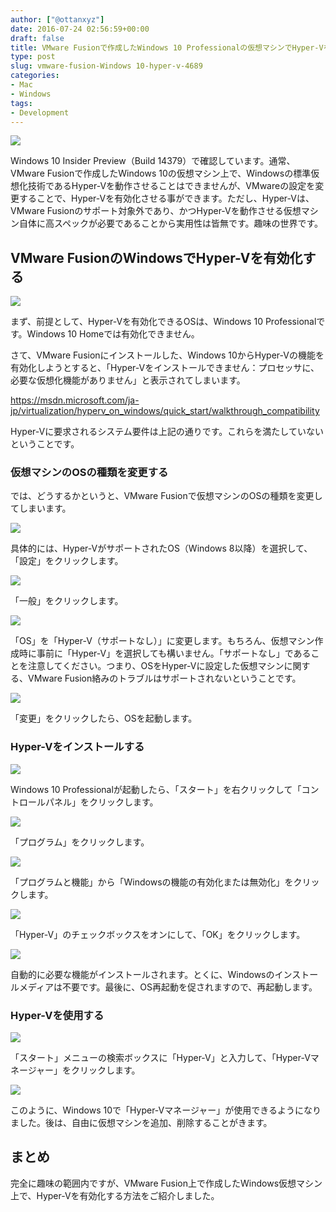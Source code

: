 ```yaml
---
author: ["@ottanxyz"]
date: 2016-07-24 02:56:59+00:00
draft: false
title: VMware Fusionで作成したWindows 10 Professionalの仮想マシンでHyper-Vを有効化する方法
type: post
slug: vmware-fusion-Windows 10-hyper-v-4689
categories:
- Mac
- Windows
tags:
- Development
---
```


![](/uploads/2016/07/160724-57942af931232.jpg)






Windows 10 Insider Preview（Build 14379）で確認しています。通常、VMware Fusionで作成したWindows 10の仮想マシン上で、Windowsの標準仮想化技術であるHyper-Vを動作させることはできませんが、VMwareの設定を変更することで、Hyper-Vを有効化させる事ができます。ただし、Hyper-Vは、VMware Fusionのサポート対象外であり、かつHyper-Vを動作させる仮想マシン自体に高スペックが必要であることから実用性は皆無です。趣味の世界です。





## VMware FusionのWindowsでHyper-Vを有効化する





![](/uploads/2016/07/160724-57942b8f2c7a0.png)






まず、前提として、Hyper-Vを有効化できるOSは、Windows 10 Professionalです。Windows 10 Homeでは有効化できません。





さて、VMware Fusionにインストールした、Windows 10からHyper-Vの機能を有効化しようとすると、「Hyper-Vをインストールできません：プロセッサに、必要な仮想化機能がありません」と表示されてしまいます。



https://msdn.microsoft.com/ja-jp/virtualization/hyperv_on_windows/quick_start/walkthrough_compatibility



Hyper-Vに要求されるシステム要件は上記の通りです。これらを満たしていないということです。





### 仮想マシンのOSの種類を変更する





では、どうするかというと、VMware Fusionで仮想マシンのOSの種類を変更してしまいます。





![](/uploads/2016/07/160724-57942c56d4936.png)






具体的には、Hyper-VがサポートされたOS（Windows 8以降）を選択して、「設定」をクリックします。





![](/uploads/2016/07/160724-57942cb11eb9b.png)






「一般」をクリックします。





![](/uploads/2016/07/160724-57942cc33211b.png)






「OS」を「Hyper-V（サポートなし）」に変更します。もちろん、仮想マシン作成時に事前に「Hyper-V」を選択しても構いません。「サポートなし」であることを注意してください。つまり、OSをHyper-Vに設定した仮想マシンに関する、VMware Fusion絡みのトラブルはサポートされないということです。





![](/uploads/2016/07/160724-57942ccbe5c8d.png)






「変更」をクリックしたら、OSを起動します。





### Hyper-Vをインストールする





![](/uploads/2016/07/160724-57942cd24f2b1.png)






Windows 10 Professionalが起動したら、「スタート」を右クリックして「コントロールパネル」をクリックします。





![](/uploads/2016/07/160724-57942cdcc175e.png)






「プログラム」をクリックします。





![](/uploads/2016/07/160724-57942ce364f35.png)






「プログラムと機能」から「Windowsの機能の有効化または無効化」をクリックします。





![](/uploads/2016/07/160724-57942cea02564.png)






「Hyper-V」のチェックボックスをオンにして、「OK」をクリックします。





![](/uploads/2016/07/160724-57942cf225467.png)






自動的に必要な機能がインストールされます。とくに、Windowsのインストールメディアは不要です。最後に、OS再起動を促されますので、再起動します。





### Hyper-Vを使用する





![](/uploads/2016/07/160724-57942cf870bc1.png)






「スタート」メニューの検索ボックスに「Hyper-V」と入力して、「Hyper-Vマネージャー」をクリックします。





![](/uploads/2016/07/160724-57942d00a9e37.png)






このように、Windows 10で「Hyper-Vマネージャー」が使用できるようになりました。後は、自由に仮想マシンを追加、削除することがきます。





## まとめ





完全に趣味の範囲内ですが、VMware Fusion上で作成したWindows仮想マシン上で、Hyper-Vを有効化する方法をご紹介しました。
